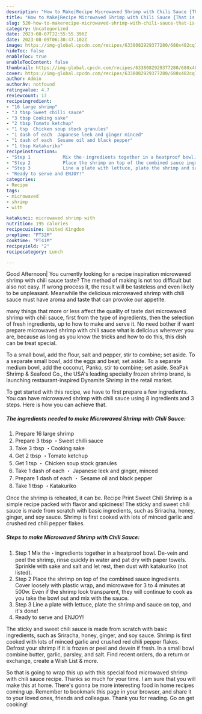 ```yaml
---
description: "How to Make|Recipe Microwaved Shrimp with Chili Sauce {That is Delicious"
title: "How to Make|Recipe Microwaved Shrimp with Chili Sauce {That is Delicious"
slug: 520-how-to-makerecipe-microwaved-shrimp-with-chili-sauce-that-is-delicious
category: Uncategorized
date: 2023-08-07T22:55:55.396Z
date: 2023-08-09T06:30:47.102Z
image: https://img-global.cpcdn.com/recipes/6338082929377280/680x482cq70/microwaved-shrimp-with-chili-sauce-recipe-main-photo.jpg
hideToc: false
enableToc: true
enableTocContent: false
thumbnail: https://img-global.cpcdn.com/recipes/6338082929377280/680x482cq70/microwaved-shrimp-with-chili-sauce-recipe-main-photo.jpg
cover: https://img-global.cpcdn.com/recipes/6338082929377280/680x482cq70/microwaved-shrimp-with-chili-sauce-recipe-main-photo.jpg
author: Admin
authorAv: notfound
ratingvalue: 4.7
reviewcount: 17
recipeingredient:
- "16 large shrimp"
- "3 tbsp Sweet chilli sauce"
- "3 tbsp Cooking sake"
- "2 tbsp Tomato ketchup"
- "1 tsp  Chicken soup stock granules"
- "1 dash of each  Japanese leek and ginger minced"
- "1 dash of each  Sesame oil and black pepper"
- "1 tbsp Katakuriko"
recipeinstructions:
- "Step 1            Mix the・ingredients together in a heatproof bowl. De-vein and peel the shrimp, rinse quickly in water and pat dry with paper towels. Sprinkle with sake and salt and let rest, then dust with katakuriko (not listed)."
- "Step 2            Place the shrimp on top of the combined sauce ingredients. Cover loosely with plastic wrap, and microwave for 3 to 4 minutes at 500w. Even if the shrimp look transparent, they will continue to cook as you take the bowl out and mix with the sauce."
- "Step 3            Line a plate with lettuce, plate the shrimp and sauce on top, and it&#39;s done!"
- "Ready to serve and ENJOY!"
categories:
- Recipe
tags:
- microwaved
- shrimp
- with

katakunci: microwaved shrimp with 
nutrition: 195 calories
recipecuisine: United Kingdom
preptime: "PT32M"
cooktime: "PT41M"
recipeyield: "2"
recipecategory: Lunch

---
```



Good Afternoon| You currently looking for a recipe inspiration microwaved shrimp with chili sauce taste? The method of making is not too difficult but also not easy. If wrong process it, the result will be tasteless and even likely to be unpleasant. Meanwhile the delicious microwaved shrimp with chili sauce must have aroma and taste that can provoke our appetite.






many things that more or less affect the quality of taste dari microwaved shrimp with chili sauce, first from the type of ingredients, then the selection of fresh ingredients, up to how to make and serve it. No need bother if want prepare microwaved shrimp with chili sauce what is delicious wherever you are, because as long as you know the tricks and how to do this, this dish can be treat  special.


To a small bowl, add the flour, salt and pepper, stir to combine; set aside. To a separate small bowl, add the eggs and beat; set aside. To a separate medium bowl, add the coconut, Panko, stir to combine; set aside. SeaPak Shrimp &amp; Seafood Co., the USA&#39;s leading specialty frozen shrimp brand, is launching restaurant-inspired Dynamite Shrimp in the retail market.


To get started with this recipe, we have to first prepare a few ingredients. You can have microwaved shrimp with chili sauce using 8 ingredients and 3 steps. Here is how you can achieve that.

<!--inarticleads1-->

##### The ingredients needed to make Microwaved Shrimp with Chili Sauce:

1. Prepare 16 large shrimp
1. Prepare 3 tbsp ・Sweet chilli sauce
1. Take 3 tbsp ・Cooking sake
1. Get 2 tbsp ・Tomato ketchup
1. Get 1 tsp ・ Chicken soup stock granules
1. Take 1 dash of each ・ Japanese leek and ginger, minced
1. Prepare 1 dash of each ・ Sesame oil and black pepper
1. Take 1 tbsp ・Katakuriko


Once the shrimp is reheated, it can be. Recipe Print Sweet Chili Shrimp is a simple recipe packed with flavor and spiciness! The sticky and sweet chili sauce is made from scratch with basic ingredients, such as Sriracha, honey, ginger, and soy sauce. Shrimp is first cooked with lots of minced garlic and crushed red chili pepper flakes. 

<!--inarticleads2-->

##### Steps to make Microwaved Shrimp with Chili Sauce:

1. Step 1            Mix the・ingredients together in a heatproof bowl. De-vein and peel the shrimp, rinse quickly in water and pat dry with paper towels. Sprinkle with sake and salt and let rest, then dust with katakuriko (not listed).
1. Step 2            Place the shrimp on top of the combined sauce ingredients. Cover loosely with plastic wrap, and microwave for 3 to 4 minutes at 500w. Even if the shrimp look transparent, they will continue to cook as you take the bowl out and mix with the sauce.
1. Step 3            Line a plate with lettuce, plate the shrimp and sauce on top, and it&#39;s done!
1. Ready to serve and ENJOY!

The sticky and sweet chili sauce is made from scratch with basic ingredients, such as Sriracha, honey, ginger, and soy sauce. Shrimp is first cooked with lots of minced garlic and crushed red chili pepper flakes. Defrost your shrimp if it is frozen or peel and devein if fresh. In a small bowl combine butter, garlic, parsley, and salt. Find recent orders, do a return or exchange, create a Wish List &amp; more. 

So that is going to wrap this up with this special food microwaved shrimp with chili sauce recipe. Thanks so much for your time. I am sure that you will make this at home. There's gonna be more interesting food in home recipes coming up. Remember to bookmark this page in your browser, and share it to your loved ones, friends and colleague. Thank you for reading. Go on get cooking!
